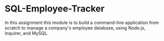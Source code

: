 # SQL-Employee-Tracker
In this assignment this module is to build a command-line application from scratch to manage a company's employee database, using Node.js, Inquirer, and MySQL.
